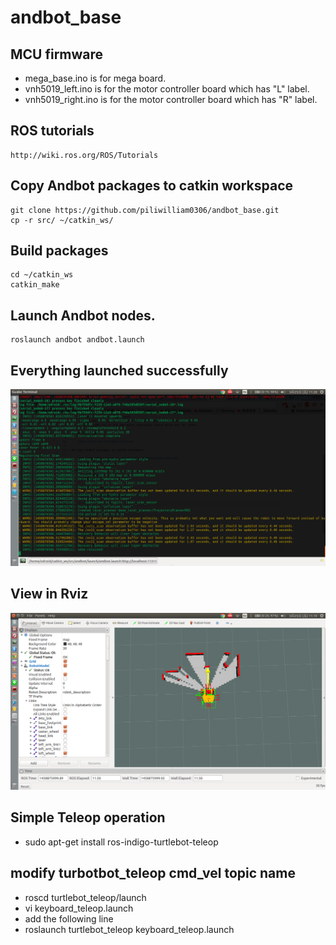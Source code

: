 # andbot_base

## MCU firmware
  * mega_base.ino is for mega board.
  * vnh5019_left.ino is for the motor controller board which has "L" label.  
  * vnh5019_right.ino is for the motor controller board which has "R" label.

## ROS tutorials

    http://wiki.ros.org/ROS/Tutorials

## Copy Andbot packages to catkin workspace

    git clone https://github.com/piliwilliam0306/andbot_base.git
    cp -r src/ ~/catkin_ws/
  
## Build packages
    cd ~/catkin_ws
    catkin_make

## Launch Andbot nodes.

    roslaunch andbot andbot.launch

## Everything launched successfully
![](https://github.com/piliwilliam0306/andbot_base/blob/master/odom_received.png)

## View in Rviz
![](https://github.com/piliwilliam0306/andbot_base/blob/master/rviz.png)

## Simple Teleop operation
  * sudo apt-get install ros-indigo-turtlebot-teleop
  

## modify turbotbot_teleop cmd_vel topic name
  * roscd turtlebot_teleop/launch
  * vi keyboard_teleop.launch
  * add the following line
        <remap from ="turtlebot_teleop_keyboard/cmd_vel" to="andbot/cmd_vel"/>
  * roslaunch turtlebot_teleop keyboard_teleop.launch
